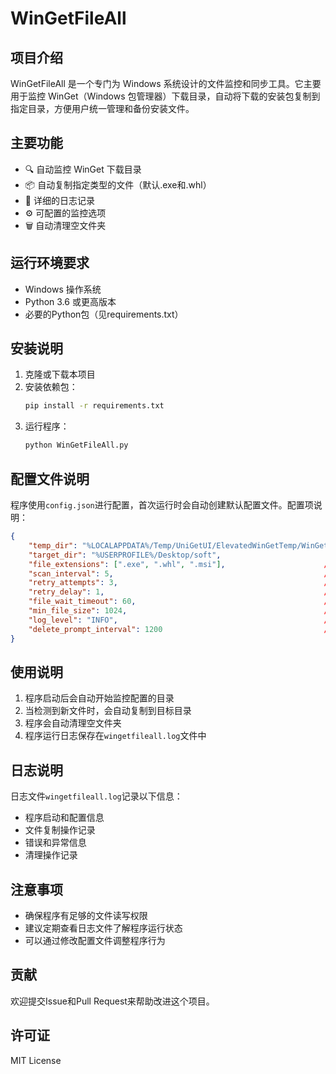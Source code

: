 # WinGetFileAll

## 项目介绍
WinGetFileAll 是一个专门为 Windows 系统设计的文件监控和同步工具。它主要用于监控 WinGet（Windows 包管理器）下载目录，自动将下载的安装包复制到指定目录，方便用户统一管理和备份安装文件。

## 主要功能
- 🔍 自动监控 WinGet 下载目录
- 📦 自动复制指定类型的文件（默认.exe和.whl）
- 📝 详细的日志记录
- ⚙️ 可配置的监控选项
- 🗑️ 自动清理空文件夹

## 运行环境要求
- Windows 操作系统
- Python 3.6 或更高版本
- 必要的Python包（见requirements.txt）

## 安装说明
1. 克隆或下载本项目
2. 安装依赖包：
   ```bash
   pip install -r requirements.txt
   ```
3. 运行程序：
   ```bash
   python WinGetFileAll.py
   ```

## 配置文件说明
程序使用`config.json`进行配置，首次运行时会自动创建默认配置文件。配置项说明：

```json
{
    "temp_dir": "%LOCALAPPDATA%/Temp/UniGetUI/ElevatedWinGetTemp/WinGet",  // 监控目录，支持环境变量
    "target_dir": "%USERPROFILE%/Desktop/soft",                        // 目标保存目录
    "file_extensions": [".exe", ".whl", ".msi"],                      // 要复制的文件类型
    "scan_interval": 5,                                               // 扫描间隔（秒）
    "retry_attempts": 3,                                              // 复制失败重试次数
    "retry_delay": 1,                                                 // 重试延迟（秒）
    "file_wait_timeout": 60,                                          // 等待文件下载完成的超时时间（秒）
    "min_file_size": 1024,                                            // 最小文件大小（字节）
    "log_level": "INFO",                                              // 日志级别
    "delete_prompt_interval": 1200                                    // 删除提示间隔（秒）
}
```

## 使用说明
1. 程序启动后会自动开始监控配置的目录
2. 当检测到新文件时，会自动复制到目标目录
3. 程序会自动清理空文件夹
4. 程序运行日志保存在`wingetfileall.log`文件中

## 日志说明
日志文件`wingetfileall.log`记录以下信息：
- 程序启动和配置信息
- 文件复制操作记录
- 错误和异常信息
- 清理操作记录

## 注意事项
- 确保程序有足够的文件读写权限
- 建议定期查看日志文件了解程序运行状态
- 可以通过修改配置文件调整程序行为

## 贡献
欢迎提交Issue和Pull Request来帮助改进这个项目。

## 许可证
MIT License